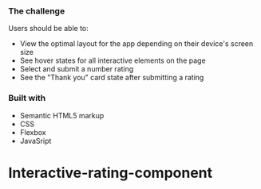 
### The challenge

Users should be able to:

- View the optimal layout for the app depending on their device's screen size
- See hover states for all interactive elements on the page
- Select and submit a number rating
- See the "Thank you" card state after submitting a rating




### Built with

- Semantic HTML5 markup
- CSS
- Flexbox
- JavaSript

# Interactive-rating-component
